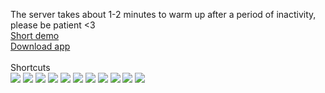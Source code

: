 The server takes about 1-2 minutes to warm up after a period of inactivity, please be patient <3
<br />
[Short demo](https://www.youtube.com/watch?v=KAmxfnd3Eik)
<br />
[Download app](https://drive.google.com/file/d/1twcSfWcwb3zEyueTXmPXLQmOvqU2zfc7/view?usp=drive_link)
<br />
<br />
Shortcuts
<br />
<img src="https://res.cloudinary.com/tipegallery/image/upload/v1712249809/react/react%20native/eduquiz/demo_1_e1mjn4.jpg" />
<img src="https://res.cloudinary.com/tipegallery/image/upload/v1712249810/react/react%20native/eduquiz/demo_2_gfs16i.jpg" />
<img src="https://res.cloudinary.com/tipegallery/image/upload/v1712249824/react/react%20native/eduquiz/demo_3_fk7lmo.jpg" />
<img src="https://res.cloudinary.com/tipegallery/image/upload/v1712249859/react/react%20native/eduquiz/demo_4_bnknvb.jpg" />
<img src="https://res.cloudinary.com/tipegallery/image/upload/v1712249860/react/react%20native/eduquiz/demo_5_wj222f.jpg" />
<img src="https://res.cloudinary.com/tipegallery/image/upload/v1712249917/react/react%20native/eduquiz/demo_6_gobdp2.jpg" />
<img src="https://res.cloudinary.com/tipegallery/image/upload/v1712249935/react/react%20native/eduquiz/demo_7_gdmmut.jpg" />
<img src="https://res.cloudinary.com/tipegallery/image/upload/v1712249935/react/react%20native/eduquiz/demo_8_qbztaq.jpg" />
<img src="https://res.cloudinary.com/tipegallery/image/upload/v1712249936/react/react%20native/eduquiz/demo_9_fajgsi.jpg" />
<img src="https://res.cloudinary.com/tipegallery/image/upload/v1712249938/react/react%20native/eduquiz/demo_10_hi3hev.jpg" />
<img src="https://res.cloudinary.com/tipegallery/image/upload/v1712249938/react/react%20native/eduquiz/demo_11_ydwpqr.jpg" />
